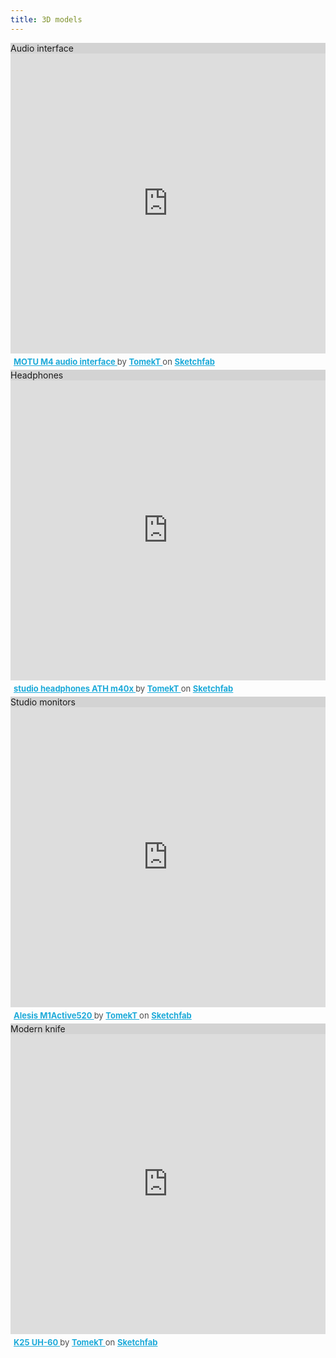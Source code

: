 ```yaml
---
title: 3D models
---
```


<div class="panel panel-default" style=" scroll-snap-align: center;"> 
  <div class="panel-heading" style="background-color: lightgrey">Audio interface</div>
  <div class="panel-body"><div class="sketchfab-embed-wrapper"> <iframe title="K25 UH-60" frameborder="0" allowfullscreen mozallowfullscreen="true" webkitallowfullscreen="true" allow="autoplay; fullscreen; xr-spatial-tracking" xr-spatial-tracking execution-while-out-of-viewport execution-while-not-rendered web-share width="100%" height="480" src="https://sketchfab.com/models/ccbed13673c04ef2b32d0d29388ccec1/embed"> </iframe> <p style="font-size: 13px; font-weight: normal; margin: 5px; color: #4A4A4A;"> <a href="https://sketchfab.com/3d-models/motu-m4-audio-interface-ccbed13673c04ef2b32d0d29388ccec1?utm_medium=embed&utm_campaign=share-popup&utm_content=ccbed13673c04ef2b32d0d29388ccec1" target="_blank" rel="nofollow" style="font-weight: bold; color: #1CAAD9;"> MOTU M4 audio interface </a> by <a href="https://sketchfab.com/TomekT?utm_medium=embed&utm_campaign=share-popup&utm_content=ccbed13673c04ef2b32d0d29388ccec1" target="_blank" rel="nofollow" style="font-weight: bold; color: #1CAAD9;"> TomekT </a> on <a href="https://sketchfab.com?utm_medium=embed&utm_campaign=share-popup&utm_content=ccbed13673c04ef2b32d0d29388ccec1" target="_blank" style="font-weight: bold; color: #1CAAD9;">Sketchfab</a></p></div></div>
</div>

<div class="panel panel-default" style=" scroll-snap-align: center;"> 
  <div class="panel-heading"  style="background-color: lightgrey">Headphones</div>
  <div class="panel-body"><div class="sketchfab-embed-wrapper"> <iframe title="studio headphones ATH m40x" frameborder="0" allowfullscreen mozallowfullscreen="true" webkitallowfullscreen="true" allow="autoplay; fullscreen; xr-spatial-tracking" xr-spatial-tracking execution-while-out-of-viewport execution-while-not-rendered web-share width="100%" height="480" src="https://sketchfab.com/models/46233822f4a74664af41bb674a126f0a/embed"> </iframe> <p style="font-size: 13px; font-weight: normal; margin: 5px; color: #4A4A4A;"> <a href="https://sketchfab.com/3d-models/studio-headphones-ath-m40x-46233822f4a74664af41bb674a126f0a?utm_medium=embed&utm_campaign=share-popup&utm_content=46233822f4a74664af41bb674a126f0a" target="_blank" style="font-weight: bold; color: #1CAAD9;"> studio headphones ATH m40x </a> by <a href="https://sketchfab.com/TomekT?utm_medium=embed&utm_campaign=share-popup&utm_content=46233822f4a74664af41bb674a126f0a" target="_blank" style="font-weight: bold; color: #1CAAD9;"> TomekT </a> on <a href="https://sketchfab.com?utm_medium=embed&utm_campaign=share-popup&utm_content=46233822f4a74664af41bb674a126f0a" target="_blank" style="font-weight: bold; color: #1CAAD9;">Sketchfab</a></p></div></div>
</div>

<div class="panel panel-default" style=" scroll-snap-align: center;"> 
  <div class="panel-heading" style="background-color: lightgrey">Studio monitors</div>
  <div class="panel-body"><div class="sketchfab-embed-wrapper"> <iframe title="Alesis M1Active520" frameborder="0" allowfullscreen mozallowfullscreen="true" webkitallowfullscreen="true" allow="autoplay; fullscreen; xr-spatial-tracking" xr-spatial-tracking execution-while-out-of-viewport execution-while-not-rendered web-share width="100%" height="480" src="https://sketchfab.com/models/18a71b4b292243c5a6e926c788242754/embed"> </iframe> <p style="font-size: 13px; font-weight: normal; margin: 5px; color: #4A4A4A;"> <a href="https://sketchfab.com/3d-models/alesis-m1active520-18a71b4b292243c5a6e926c788242754?utm_medium=embed&utm_campaign=share-popup&utm_content=18a71b4b292243c5a6e926c788242754" target="_blank" style="font-weight: bold; color: #1CAAD9;"> Alesis M1Active520 </a> by <a href="https://sketchfab.com/TomekT?utm_medium=embed&utm_campaign=share-popup&utm_content=18a71b4b292243c5a6e926c788242754" target="_blank" style="font-weight: bold; color: #1CAAD9;"> TomekT </a> on <a href="https://sketchfab.com?utm_medium=embed&utm_campaign=share-popup&utm_content=18a71b4b292243c5a6e926c788242754" target="_blank" style="font-weight: bold; color: #1CAAD9;">Sketchfab</a></p></div></div>
</div>

<div class="panel panel-default" style=" scroll-snap-align: center;"> 
  <div class="panel-heading" style="background-color: lightgrey">Modern knife</div>
  <div class="panel-body"><div class="sketchfab-embed-wrapper"> <iframe title="K25 UH-60" frameborder="0" allowfullscreen mozallowfullscreen="true" webkitallowfullscreen="true" allow="autoplay; fullscreen; xr-spatial-tracking" xr-spatial-tracking execution-while-out-of-viewport execution-while-not-rendered web-share width="100%" height="480" src="https://sketchfab.com/models/c5ec330b419148efb811974393312f70/embed"> </iframe> <p style="font-size: 13px; font-weight: normal; margin: 5px; color: #4A4A4A;"> <a href="https://sketchfab.com/3d-models/k25-uh-60-c5ec330b419148efb811974393312f70?utm_medium=embed&utm_campaign=share-popup&utm_content=c5ec330b419148efb811974393312f70" target="_blank" style="font-weight: bold; color: #1CAAD9;"> K25 UH-60 </a> by <a href="https://sketchfab.com/TomekT?utm_medium=embed&utm_campaign=share-popup&utm_content=c5ec330b419148efb811974393312f70" target="_blank" style="font-weight: bold; color: #1CAAD9;"> TomekT </a> on <a href="https://sketchfab.com?utm_medium=embed&utm_campaign=share-popup&utm_content=c5ec330b419148efb811974393312f70" target="_blank" style="font-weight: bold; color: #1CAAD9;">Sketchfab</a></p></div></div>
</div>
